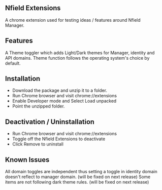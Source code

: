 ## Nfield Extensions

A chrome extension used for testing ideas / features around Nfield Manager.

## Features  
A Theme toggler which adds Light/Dark themes for Manager, identity and API domains. Theme function follows the operating system's choice by default.

## Installation
- Download the package and unzip it to a folder.
- Run Chrome browser and visit chrome://extensions
- Enable Developer mode and Select Load unpacked
- Point the unzipped folder.

## Deactivation / Uninstallation
- Run Chrome browser and visit chrome://extensions
- Toggle off the Nfield Extensions to deactivate
- Click Remove to uninstall 

## Known Issues
All domain toggles are independent thus setting a toggle in identity domain doesn't reflect to manager domain. (will be fixed on next release)
Some items are not following dark theme rules. (will be fixed on next release)
